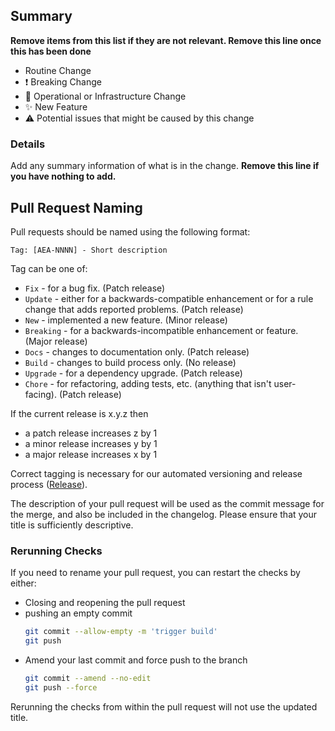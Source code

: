 ## Summary

**Remove items from this list if they are not relevant. Remove this line once this has been done**

- Routine Change
- :exclamation: Breaking Change
- :robot: Operational or Infrastructure Change
- :sparkles: New Feature
- :warning: Potential issues that might be caused by this change

### Details

Add any summary information of what is in the change. **Remove this line if you have nothing to add.**

## Pull Request Naming

Pull requests should be named using the following format:

```text
Tag: [AEA-NNNN] - Short description
```

Tag can be one of:

- `Fix` - for a bug fix. (Patch release)
- `Update` - either for a backwards-compatible enhancement or for a rule change that adds reported problems. (Patch release)
- `New` - implemented a new feature. (Minor release)
- `Breaking` - for a backwards-incompatible enhancement or feature. (Major release)
- `Docs` - changes to documentation only. (Patch release)
- `Build` - changes to build process only. (No release)
- `Upgrade` - for a dependency upgrade. (Patch release)
- `Chore` - for refactoring, adding tests, etc. (anything that isn't user-facing). (Patch release)

If the current release is x.y.z then
- a patch release increases z by 1
- a minor release increases y by 1
- a major release increases x by 1

Correct tagging is necessary for our automated versioning and release process ([Release](./RELEASE.md)).

The description of your pull request will be used as the commit message for the merge, and also be included in the changelog. Please ensure that your title is sufficiently descriptive.

### Rerunning Checks

If you need to rename your pull request, you can restart the checks by either:

- Closing and reopening the pull request
- pushing an empty commit 
  ```bash
  git commit --allow-empty -m 'trigger build'
  git push
  ```
- Amend your last commit and force push to the branch
  ```bash
  git commit --amend --no-edit
  git push --force
  ```

Rerunning the checks from within the pull request will not use the updated title.
